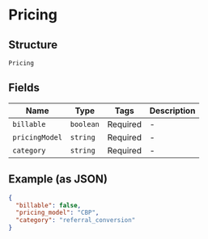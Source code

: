 
# Pricing

## Structure

`Pricing`

## Fields

| Name | Type | Tags | Description |
|  --- | --- | --- | --- |
| `billable` | `boolean` | Required | - |
| `pricingModel` | `string` | Required | - |
| `category` | `string` | Required | - |

## Example (as JSON)

```json
{
  "billable": false,
  "pricing_model": "CBP",
  "category": "referral_conversion"
}
```

